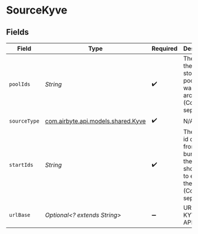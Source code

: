 # SourceKyve


## Fields

| Field                                                                                                       | Type                                                                                                        | Required                                                                                                    | Description                                                                                                 | Example                                                                                                     |
| ----------------------------------------------------------------------------------------------------------- | ----------------------------------------------------------------------------------------------------------- | ----------------------------------------------------------------------------------------------------------- | ----------------------------------------------------------------------------------------------------------- | ----------------------------------------------------------------------------------------------------------- |
| `poolIds`                                                                                                   | *String*                                                                                                    | :heavy_check_mark:                                                                                          | The IDs of the KYVE storage pool you want to archive. (Comma separated)                                     | 0                                                                                                           |
| `sourceType`                                                                                                | [com.airbyte.api.models.shared.Kyve](../../models/shared/Kyve.md)                                           | :heavy_check_mark:                                                                                          | N/A                                                                                                         |                                                                                                             |
| `startIds`                                                                                                  | *String*                                                                                                    | :heavy_check_mark:                                                                                          | The start-id defines, from which bundle id the pipeline should start to extract the data. (Comma separated) | 0                                                                                                           |
| `urlBase`                                                                                                   | *Optional<? extends String>*                                                                                | :heavy_minus_sign:                                                                                          | URL to the KYVE Chain API.                                                                                  | https://api.kaon.kyve.network/                                                                              |